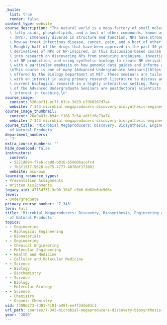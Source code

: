 ```yaml
---
_build:
  list: true
  render: false
content_type: website
course_description: "The natural world is a mega-factory of small molecules, peptides,\
  \ fatty acids, phospholipids, and a host of other compounds, known as natural products\
  \ (NPs). Immensely diverse in structure and function, NPs have strongly influenced\
  \ how we treat infectious disease, cancer, pain, and a host of other conditions.\
  \ Roughly half of the drugs that have been approved in the past 30 years are NPs,\
  \ derivatives of NPs or NP-inspired. In this discussion-based course, we will delve\
  \ into research on discovering NPs from producing organisms, investigating the biochemistry\
  \ of NP production, and using synthetic biology to create NP derivatives\u2014all\
  \ with a particular emphasis on how genomic data guides and informs all these studies.\n\
  \nThis course is one of many [Advanced Undergraduate Seminars](https://biology.mit.edu/undergraduate/current-students/subject-offerings/advanced-undergraduate-seminars/)\
  \ offered by the Biology Department at MIT. These seminars are tailored for students\
  \ with an interest in using primary research literature to discuss and learn about\
  \ current biological research in a highly interactive setting. Many instructors\
  \ of the Advanced Undergraduate Seminars are postdoctoral scientists with a strong\
  \ interest in teaching.\n"
course_image:
  content: 520abf31-ec7f-b3ce-3d29-e7960207d7a4
  website: 7-343-microbial-megaproducers-discovery-biosynthesis-engineering-and-applications-of-natural-products-fall-2020
course_image_thumbnail:
  content: 26a9483a-b94c-f186-7c54-adf1f6e79a74
  website: 7-343-microbial-megaproducers-discovery-biosynthesis-engineering-and-applications-of-natural-products-fall-2020
course_title: 'Microbial Megaproducers: Discovery, Biosynthesis, Engineering and Applications
  of Natural Products'
department_numbers:
- '7'
extra_course_numbers: ''
hide_download: false
instructors:
  content:
  - 5221d894-f7eb-cadd-b016-b5d60bacefc4
  - fb3f15f7-5028-ee75-4777-4076df173801
  website: ocw-www
learning_resource_types:
- Presentation Assignments
- Written Assignments
legacy_uid: 4715d731-3e90-3847-c5b6-0d02e6de906c
level:
- Undergraduate
primary_course_number: '7.343'
term: Fall
title: 'Microbial Megaproducers: Discovery, Biosynthesis, Engineering and Applications
  of Natural Products'
topics:
- - Engineering
  - Biological Engineering
  - Biomaterials
- - Engineering
  - Chemical Engineering
  - Molecular Engineering
- - Health and Medicine
  - Cellular and Molecular Medicine
- - Science
  - Biology
  - Biochemistry
- - Science
  - Biology
  - Molecular Biology
- - Science
  - Chemistry
  - Organic Chemistry
uid: 7388d273-7d01-4101-a48f-ee4f3dde03c1
url_path: courses/7-343-microbial-megaproducers-discovery-biosynthesis-engineering-and-applications-of-natural-products-fall-2020
year: '2020'
---
```

